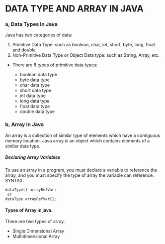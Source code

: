 # DATA TYPE AND ARRAY IN JAVA
### a, Data Types In Java
   Java has two categories of data:

   1. Primitive Data Type: such as boolean, char, int, short, byte, long, float and double
   2. Non-Primitive Data Type or Object Data type: such as String, Array, etc.
   
  * There are 8 types of primitive data types:
 
	- boolean data type
	- byte data type
	- char data type
	- short data type
	- int data type
	- long data type
	- float data type
	- double data type

### b, Array In Java
   An array is a collection of similar type of elements which have a contiguous memory location.
   Java array is an object which contains elements of a similar data type.
   ##### Declaring Array Variables
   To use an array in a program, you must declare a variable to reference the array, and you must specify the type of array the variable      can reference. 
   SYNTAX:
   ```javascript
   dataType[] arrayRefVar; 
    or
   dataType arrayRefVar[];
   ```
   
   #### Types of Array in java:
   There are two types of array.

  *   Single Dimensional Array
  *   Multidimensional Array
   
